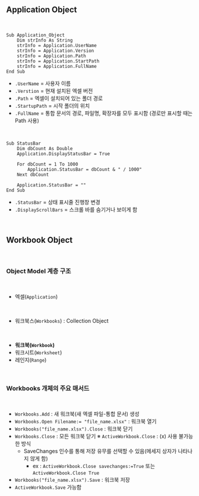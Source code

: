 ## Application Object
<br>

```
Sub Application_Object
    Dim strInfo As String
    strInfo = Application.UserName
    strInfo = Application.Version
    strInfo = Application.Path
    strInfo = Application.StartPath
    strInfo = Application.FullName
End Sub
```

- `.UserName` = 사용자 이름
- `.Verstion` = 현재 설치된 엑셀 버전
- `.Path` = 엑셀이 설치되어 있는 폴더 경로
- `.StartupPath` = 시작 폴더의 위치
- `.FullName` = 통합 문서의 경로, 파일명, 확장자를 모두 표시함 (경로만 표시할 때는 Path 사용)
<br>

```
Sub StatusBar
    Dim dbCount As Double
    Application.DisplayStatusBar = True

    For dbCount = 1 To 1000
        Application.StatusBar = dbCount & " / 1000"
    Next dbCount

    Application.StatusBar = ""
End Sub
```

- `.StatusBar` = 상태 표시줄 진행창 변경
- `.DisplayScrollBars` = 스크롤 바를 숨기거나 보이게 함
<br>

## Workbook Object
<br>

### Object Model 계층 구조
<br>

- 엑셀(`Application`)
  
<br>

- 워크북스(`Workbooks`) : Collection Object 
<br>

- **워크북(`Workbook`)** <br>
- 워크시트(`Worksheet`)<br>
- 레인지(`Range`)

<br>

### Workbooks 개체의 주요 매서드
<br>

- `Workbooks.Add` : 새 워크북(새 엑셀 파일-통합 문서) 생성
- `Workbooks.Open Filename:= "file_name.xlsx"` : 워크북 열기
- `Workbooks("file_name.xlsx").Close` : 워크북 닫기
- `Workbooks.Close` : 모든 워크북 닫기
    ※ `ActiveWorkbook.Close` : (x) 사용 불가능한 방식
    - SaveChanges 인수를 통해 저장 유무를 선택할 수 있음(메세지 상자가 나타나지 않게 함)
        - ex : `ActiveWorkbook.Close savechanges:=True` 또는 `ActiveWorkbook.Close True`
- `Workbooks("file_name.xlsx").Save` : 워크북 저장
- `ActiveWorkbook.Save` 가능함
  
